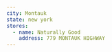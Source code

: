 ```yaml
---
city: Montauk
state: new york
stores:
  - name: Naturally Good
    address: 779 MONTAUK HIGHWAY
---
```

